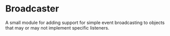 # Broadcaster

A small module for adding support for simple event broadcasting to objects that may or may not implement specific listeners. 
